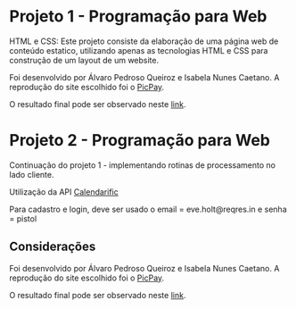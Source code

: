 <h1> Projeto 1 - Programação para Web </h1> 
<p>  HTML e CSS: Este projeto consiste da elaboração de uma página web de conteúdo estatico, utilizando apenas as tecnologias HTML 
e CSS para construção de um layout de um website. </p>
<p> Foi desenvolvido por Álvaro Pedroso Queiroz e Isabela Nunes Caetano. A reprodução do site escolhido foi o <a href="https://www.picpay.com/site">PicPay</a>.</p> 
<p> O resultado final pode ser observado neste <a href="https://isabelanunes.github.io./">link</a>. </p>

<h1> Projeto 2 - Programação para Web </h1>
<p> Continuação do projeto 1 - implementando rotinas de processamento no lado cliente. </p>
<p> Utilização da API <a href = "https://calendarific.com/"> Calendarific </a> </p>
<p> Para cadastro e login, deve ser usado o email = eve.holt@reqres.in e senha = pistol </p>

<h2> Considerações </h2>
<p> Foi desenvolvido por Álvaro Pedroso Queiroz e Isabela Nunes Caetano. A reprodução do site escolhido foi o <a href="https://www.picpay.com/site">PicPay</a>.</p> 
<p> O resultado final pode ser observado neste <a href="https://isabelanunes.github.io./">link</a>. </p>
